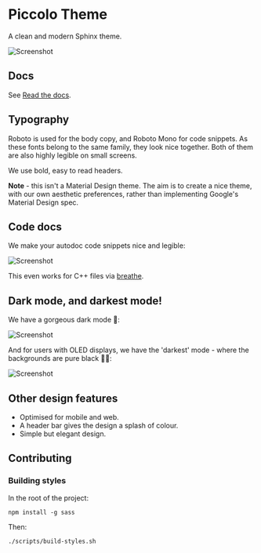 # Piccolo Theme

A clean and modern Sphinx theme.

![Screenshot](https://raw.githubusercontent.com/piccolo-orm/piccolo_theme/master/docs/screenshots/docs.png)

## Docs

See [Read the docs](https://piccolo-theme.readthedocs.io/en/latest/).

## Typography

Roboto is used for the body copy, and Roboto Mono for code snippets. As these
fonts belong to the same family, they look nice together. Both of them are
also highly legible on small screens.

We use bold, easy to read headers.

**Note** - this isn't a Material Design theme. The aim is to create a nice
theme, with our own aesthetic preferences, rather than implementing Google's
Material Design spec.

## Code docs

We make your autodoc code snippets nice and legible:

![Screenshot](https://raw.githubusercontent.com/piccolo-orm/piccolo_theme/master/docs/screenshots/api_docs.png)

This even works for C++ files via [breathe](https://breathe.readthedocs.io/en/latest/).

## Dark mode, and darkest mode!

We have a gorgeous dark mode 🥷:

![Screenshot](https://raw.githubusercontent.com/piccolo-orm/piccolo_theme/master/docs/screenshots/dark_mode.png)

And for users with OLED displays, we have the 'darkest' mode - where the
backgrounds are pure black 🧛‍♂️:

![Screenshot](https://raw.githubusercontent.com/piccolo-orm/piccolo_theme/master/docs/screenshots/darkest_mode.png)

## Other design features

 * Optimised for mobile and web.
 * A header bar gives the design a splash of colour.
 * Simple but elegant design.

## Contributing

### Building styles

In the root of the project:

```
npm install -g sass
```

Then:

```
./scripts/build-styles.sh
```
